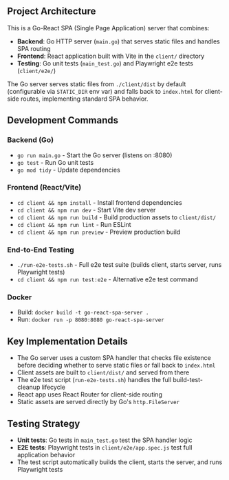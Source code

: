 ## Project Architecture

This is a Go-React SPA (Single Page Application) server that combines:

- **Backend**: Go HTTP server (`main.go`) that serves static files and handles SPA routing
- **Frontend**: React application built with Vite in the `client/` directory
- **Testing**: Go unit tests (`main_test.go`) and Playwright e2e tests (`client/e2e/`)

The Go server serves static files from `./client/dist` by default (configurable via `STATIC_DIR` env var) and falls back to `index.html` for client-side routes, implementing standard SPA behavior.

## Development Commands

### Backend (Go)
- `go run main.go` - Start the Go server (listens on :8080)
- `go test` - Run Go unit tests
- `go mod tidy` - Update dependencies

### Frontend (React/Vite)
- `cd client && npm install` - Install frontend dependencies
- `cd client && npm run dev` - Start Vite dev server
- `cd client && npm run build` - Build production assets to `client/dist/`
- `cd client && npm run lint` - Run ESLint
- `cd client && npm run preview` - Preview production build

### End-to-End Testing
- `./run-e2e-tests.sh` - Full e2e test suite (builds client, starts server, runs Playwright tests)
- `cd client && npm run test:e2e` - Alternative e2e test command

### Docker
- Build: `docker build -t go-react-spa-server .`
- Run: `docker run -p 8080:8080 go-react-spa-server`

## Key Implementation Details

- The Go server uses a custom SPA handler that checks file existence before deciding whether to serve static files or fall back to `index.html`
- Client assets are built to `client/dist/` and served from there
- The e2e test script (`run-e2e-tests.sh`) handles the full build-test-cleanup lifecycle
- React app uses React Router for client-side routing
- Static assets are served directly by Go's `http.FileServer`

## Testing Strategy

- **Unit tests**: Go tests in `main_test.go` test the SPA handler logic
- **E2E tests**: Playwright tests in `client/e2e/app.spec.js` test full application behavior
- The test script automatically builds the client, starts the server, and runs Playwright tests
